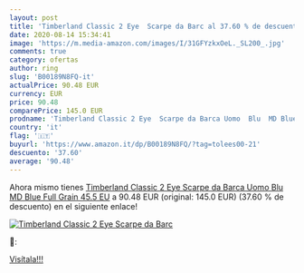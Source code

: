 ```yaml
---
layout: post
title: 'Timberland Classic 2 Eye  Scarpe da Barc al 37.60 % de descuento'
date: 2020-08-14 15:34:41
image: 'https://m.media-amazon.com/images/I/31GFYzkxOeL._SL200_.jpg'
comments: true
category: ofertas
author: ring
slug: 'B00189N8FQ-it'
actualPrice: 90.48 EUR
currency: EUR
price: 90.48
comparePrice: 145.0 EUR
prodname: 'Timberland Classic 2 Eye  Scarpe da Barca Uomo  Blu  MD Blue Full Grain   45.5 EU'
country: 'it'
flag: '🇮🇹'
buyurl: 'https://www.amazon.it/dp/B00189N8FQ/?tag=tolees00-21'
descuento: '37.60'
average: '90.48'
---
```


Ahora mismo tienes [Timberland Classic 2 Eye  Scarpe da Barca Uomo  Blu  MD Blue Full Grain   45.5 EU](https://www.amazon.it/dp/B00189N8FQ/?tag=tolees00-21) a 90.48 EUR (original: 145.0 EUR) (37.60 %  de descuento) en el siguiente enlace!

[![Timberland Classic 2 Eye  Scarpe da Barc](https://m.media-amazon.com/images/I/31GFYzkxOeL._SL200_.jpg)](https://www.amazon.it/dp/B00189N8FQ/?tag=tolees00-21)

🔎:


[Visítala!!!](https://www.amazon.it/dp/B00189N8FQ/?tag=tolees00-21)
